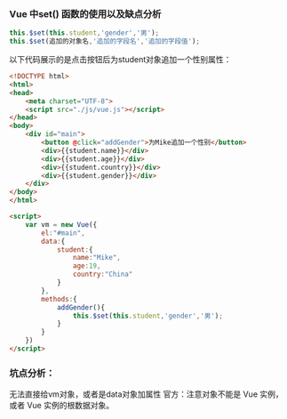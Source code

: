 ﻿### Vue 中set() 函数的使用以及缺点分析

```javascript
this.$set(this.student,'gender','男');
this.$set(追加的对象名,'追加的字段名','追加的字段值');
```

以下代码展示的是点击按钮后为student对象追加一个性别属性：
```html
<!DOCTYPE html>
<html>
<head>
    <meta charset="UTF-8">
    <script src="./js/vue.js"></script>
</head>
<body>
	<div id="main">
		<button @click="addGender">为Mike追加一个性别</button>
		<div>{{student.name}}</div>
		<div>{{student.age}}</div>
		<div>{{student.country}}</div>
		<div>{{student.gender}}</div>
	</div>
</body>
</html>

<script>
	var vm = new Vue({
		el:"#main",
		data:{
			student:{
				name:"Mike",
				age:19,
				country:"China"
			}
		},
		methods:{
			addGender(){
				this.$set(this.student,'gender','男');
			}
		}
	})
</script>
```
### 坑点分析：
无法直接给vm对象，或者是data对象加属性
官方：注意对象不能是 Vue 实例，或者 Vue 实例的根数据对象。

